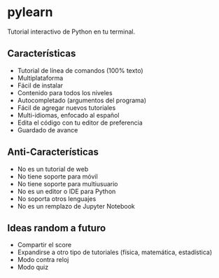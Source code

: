 # pylearn

Tutorial interactivo de Python en tu terminal.

## Características

- Tutorial de línea de comandos (100% texto)
- Multiplataforma
- Fácil de instalar
- Contenido para todos los niveles
- Autocompletado (argumentos del programa)
- Fácil de agregar nuevos tutoriales
- Multi-idiomas, enfocado al español
- Edita el código con tu editor de preferencia
- Guardado de avance

## Anti-Características

- No es un tutorial de web
- No tiene soporte para móvil
- No tiene soporte para multiusuario
- No es un editor o IDE para Python
- No soporta otros lenguajes
- No es un remplazo de Jupyter Notebook

## Ideas random a futuro

- Compartir el score
- Expandirse a otro tipo de tutoriales (física, matemática, estadística)
- Modo contra reloj
- Modo quiz
